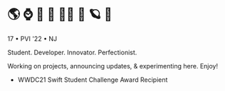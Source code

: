 # 🌎 ⌚️ 🚂 🌴 🏃‍♂️ 🚀 🪐 🐢

17 • PVI '22 • NJ

Student. Developer. Innovator. Perfectionist.

Working on projects, announcing updates, & experimenting here. Enjoy!


- WWDC21 Swift Student Challenge Award Recipient
